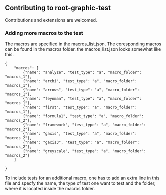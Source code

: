 ## Contributing to root-graphic-test
Contributions and extensions are welcomed.

### Adding more macros to the test
The macros are specified in the macros_list.json. The coresponding macros can be found in the macros folder. the macros_list.json looks somewhat like this.
```shell
{
    "macros": [
        {"name": "analyze", "test_type": "a", "macro_folder": "macros_1"},
        {"name": "archi", "test_type": "a", "macro_folder": "macros_1"},
        {"name": "arrows", "test_type": "a", "macro_folder": "macros_1"},
        {"name": "feynman", "test_type": "a", "macro_folder": "macros_1"},
        {"name": "first", "test_type": "a", "macro_folder": "macros_1"},
        {"name": "formula1", "test_type": "a", "macro_folder": "macros_2"},
        {"name": "framework", "test_type": "a", "macro_folder": "macros_2"},
        {"name": "gaxis", "test_type": "a", "macro_folder": "macros_2"},
        {"name": "gaxis3", "test_type": "a", "macro_folder": "macros_2"},
        {"name": "greyscale", "test_type": "a", "macro_folder": "macros_2"}
    ]

}
```

To include tests for an additional macro, one has to add an extra line in this file and specfy the name, the type of test one want to test and the folder, where it is located inside the macros folder.



